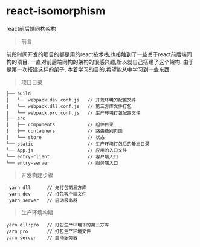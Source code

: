 # react-isomorphism
react前后端同构架构

> 前言

前段时间开发的项目的都是用的react技术栈,也接触到了一些关于react前后端同构的项目, 一直对前后端同构的架构的很感兴趣,所以就自己搭建了这个架构. 由于
是第一次搭建这样的架子, 本着学习的目的,希望能从中学习到一些东西.

> 项目目录
```
├── build
│   └── webpack.dev.conf.js   // 开发环境的配置文件
|   └── webpack.dll.conf.js   // 第三方库文件打包
|   └── webpack.pro.conf.js   // 生产环境打包配置文件
├── src
│   ├── components            // 组件目录
│   ├── containers            // 路由级别页面
│   └── store                 // 状态
└── static                    // 生产环境打包后的静态目录    
└── App.js                    // 应用的入口文件
└── entry-client              // 客户端入口
└── entry-server              // 服务端入口
```
> 开发构建步骤
```
 yarn dll      // 先打包第三方库
 yarn dev      // 打包客户端文件
 yarn server   // 启动服务器
```

> 生产环境构建
```
yarn dll:pro   // 打包生产环境下的第三方库
yarn pro       // 打包生产环境文件
yarn server    // 启动服务器         
```

